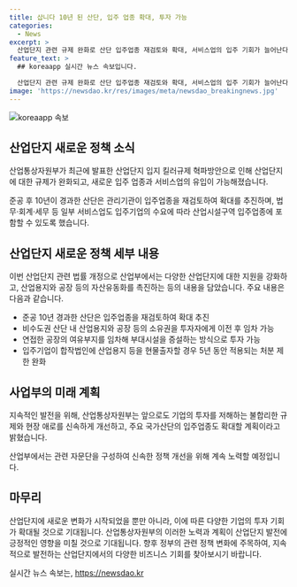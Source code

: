 ```yaml
---
title: 삽니다 10년 된 산단, 입주 업종 확대, 투자 가능
categories:
  - News
excerpt: >
  산업단지 관련 규제 완화로 산단 입주업종 재검토와 확대, 서비스업의 입주 기회가 늘어난다. 또한, 자산유동화 방식을 통한 자금 조달이 가능해지고, 산업용지 분양 후 5년 동안 적용되는 처분 제한이 완화된다. 불합리한 규제와 현장 애로를 신속하게 개선할 계획이며, 산업부는 이에 따른 제도개선을 시행한다.
feature_text: >
  ## koreaapp 실시간 뉴스 속보입니다.

  산업단지 관련 규제 완화로 산단 입주업종 재검토와 확대, 서비스업의 입주 기회가 늘어난다. 또한, 자산유동화 방식을 통한 자금 조달이 가능해지고, 산업용지 분양 후 5년 동안 적용되는 처분 제한이 완화된다. 불합리한 규제와 현장 애로를 신속하게 개선할 계획이며, 산업부는 이에 따른 제도개선을 시행한다.
image: 'https://newsdao.kr/res/images/meta/newsdao_breakingnews.jpg'
---
```


<p><img src="https://newsdao.kr/res/images/meta/newsdao_breakingnews.jpg" alt="koreaapp 속보" /></p>

<h2 data-ke-size="size26">산업단지 새로운 정책 소식</h2>

<p>산업통상자원부가 최근에 발표한 산업단지 입지 킬러규제 혁파방안으로 인해 산업단지에 대한 규제가 완화되고, 새로운 입주 업종과 서비스업의 유입이 가능해졌습니다.</p>

<p data-ke-size="size16">준공 후 10년이 경과한 산단은 관리기관이 입주업종을 재검토하여 확대를 추진하며, 법무·회계·세무 등 일부 서비스업도 입주기업의 수요에 따라 산업시설구역 입주업종에 포함할 수 있도록 했습니다.</p>

<h2 data-ke-size="size26">산업단지 새로운 정책 세부 내용</h2>

<p>이번 산업단지 관련 법률 개정으로 산업부에서는 다양한 산업단지에 대한 지원을 강화하고, 산업용지와 공장 등의 자산유동화를 촉진하는 등의 내용을 담았습니다. 주요 내용은 다음과 같습니다.</p>

<ul>
    <li>준공 10년 경과한 산단은 입주업종을 재검토하여 확대 추진</li>
    <li>비수도권 산단 내 산업용지와 공장 등의 소유권을 투자자에게 이전 후 임차 가능</li>
    <li>연접한 공장의 여유부지를 임차해 부대시설을 증설하는 방식으로 투자 가능</li>
    <li>입주기업이 합작법인에 산업용지 등을 현물출자할 경우 5년 동안 적용되는 처분 제한 완화</li>
</ul>

<h2 data-ke-size="size26">사업부의 미래 계획</h2>

<p>지속적인 발전을 위해, 산업통상자원부는 앞으로도 기업의 투자를 저해하는 불합리한 규제와 현장 애로를 신속하게 개선하고, 주요 국가산단의 입주업종도 확대할 계획이라고 밝혔습니다.</p>

<p data-ke-size="size16">산업부에서는 관련 자문단을 구성하여 신속한 정책 개선을 위해 계속 노력할 예정입니다.</p>

<h2 data-ke-size="size26">마무리</h2>

<p>산업단지에 새로운 변화가 시작되었을 뿐만 아니라, 이에 따른 다양한 기업의 투자 기회가 확대될 것으로 기대됩니다. 산업통상자원부의 이러한 노력과 계획이 산업단지 발전에 긍정적인 영향을 미칠 것으로 기대됩니다.
향후 정부의 관련 정책 변화에 주목하여, 지속적으로 발전하는 산업단지에서의 다양한 비즈니스 기회를 찾아보시기 바랍니다.</p>
실시간 뉴스 속보는, <a href="https://newsdao.kr" rel="dofollow">https://newsdao.kr</a>


